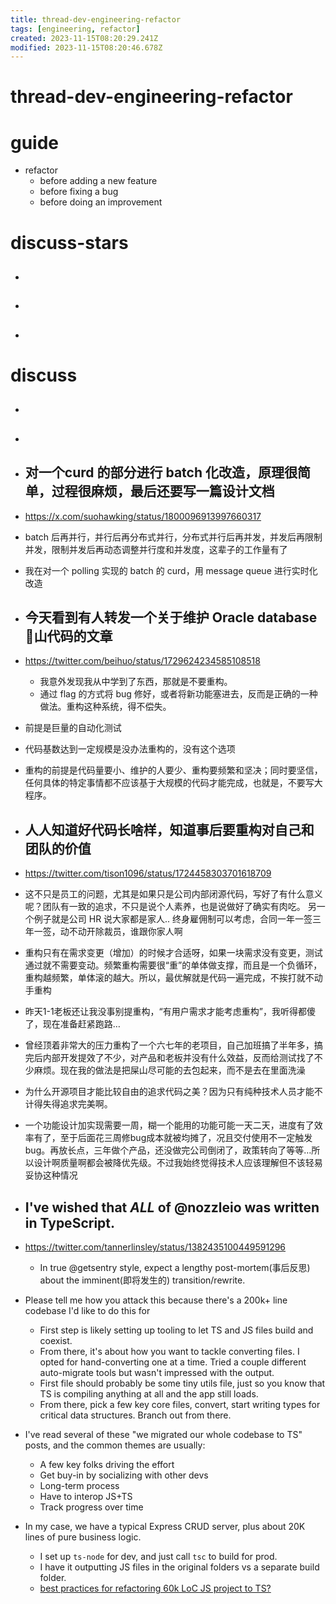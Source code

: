 ```yaml
---
title: thread-dev-engineering-refactor
tags: [engineering, refactor]
created: 2023-11-15T08:20:29.241Z
modified: 2023-11-15T08:20:46.678Z
---
```


# thread-dev-engineering-refactor

# guide
- refactor
  - before adding a new feature
  - before fixing a bug
  - before doing an improvement
# discuss-stars
- ## 

- ## 

- ## 
# discuss
- ## 

- ## 

- ## 对一个curd 的部分进行 batch  化改造，原理很简单，过程很麻烦，最后还要写一篇设计文档
- https://x.com/suohawking/status/1800096913997660317
- batch 后再并行，并行后再分布式并行，分布式并行后再并发，并发后再限制并发，限制并发后再动态调整并行度和并发度，这辈子的工作量有了
- 我在对一个 polling 实现的 batch 的 curd，用 message queue 进行实时化改造

- ## 今天看到有人转发一个关于维护 Oracle database 💩山代码的文章
- https://twitter.com/beihuo/status/1729624234585108518
  - 我意外发现我从中学到了东西，那就是不要重构。
  - 通过 flag 的方式将 bug 修好，或者将新功能塞进去，反而是正确的一种做法。重构这种系统，得不偿失。
- 前提是巨量的自动化测试
- 代码基数达到一定规模是没办法重构的，没有这个选项
- 重构的前提是代码量要小、维护的人要少、重构要频繁和坚决；同时要坚信，任何具体的特定事情都不应该基于大规模的代码才能完成，也就是，不要写大程序。

- ## 人人知道好代码长啥样，知道事后要重构对自己和团队的价值
- https://twitter.com/tison1096/status/1724458303701618709
- 这不只是员工的问题，尤其是如果只是公司内部闭源代码，写好了有什么意义呢？团队有一致的追求，不只是说个人素养，也是说做好了确实有肉吃。 另一个例子就是公司 HR 说大家都是家人.. 终身雇佣制可以考虑，合同一年一签三年一签，动不动开除裁员，谁跟你家人啊

- 重构只有在需求变更（增加）的时候才合适呀，如果一块需求没有变更，测试通过就不需要变动。频繁重构需要很“重”的单体做支撑，而且是一个负循环，重构越频繁，单体滚的越大。所以，最优解就是代码一遍完成，不挨打就不动手重构
- 昨天1-1老板还让我没事别提重构，“有用户需求才能考虑重构”，我听得都傻了，现在准备赶紧跑路…

- 曾经顶着非常大的压力重构了一个六七年的老项目，自己加班搞了半年多，搞完后内部开发提效了不少，对产品和老板并没有什么效益，反而给测试找了不少麻烦。现在我的做法是把屎山尽可能的去包起来，而不是去在里面洗澡

- 为什么开源项目才能比较自由的追求代码之美？因为只有纯种技术人员才能不计得失得追求完美啊。

- 一个功能设计加实现需要一周，糊一个能用的功能可能一天二天，进度有了效率有了，至于后面花三周修bug成本就被均摊了，况且交付使用不一定触发bug。再放长点，三年做个产品，还没做完公司倒闭了，政策转向了等等…所以设计啊质量啊都会被降优先级。不过我始终觉得技术人应该理解但不该轻易妥协这种情况

- ## I've wished that *ALL* of @nozzleio was written in TypeScript. 
- https://twitter.com/tannerlinsley/status/1382435100449591296
  - In true @getsentry style, expect a lengthy post-mortem(事后反思) about the imminent(即将发生的) transition/rewrite.
- Please tell me how you attack this because there's a 200k+ line codebase I'd like to do this for
  - First step is likely setting up tooling to let TS and JS files build and coexist.
  - From there, it's about how you want to tackle converting files. I opted for hand-converting one at a time. Tried a couple different auto-migrate tools but wasn't impressed with the output.
  - First file should probably be some tiny utils file, just so you know that TS is compiling anything at all and the app still loads.
  - From there, pick a few key core files, convert, start writing types for critical data structures. Branch out from there.
- I've read several of these "we migrated our whole codebase to TS" posts, and the common themes are usually:
  - A few key folks driving the effort
  - Get buy-in by socializing with other devs
  - Long-term process
  - Have to interop JS+TS
  - Track progress over time
- In my case, we have a typical Express CRUD server, plus about 20K lines of pure business logic.
  - I set up `ts-node` for dev, and just call `tsc` to build for prod. 
  - I have it outputting JS files in the original folders vs a separate build folder.
  - [best practices for refactoring 60k LoC JS project to TS?](https://www.reddit.com/r/typescript/comments/j512sf/2020_best_practices_for_refactoring_60k_loc_js/g7q6hvw/)
